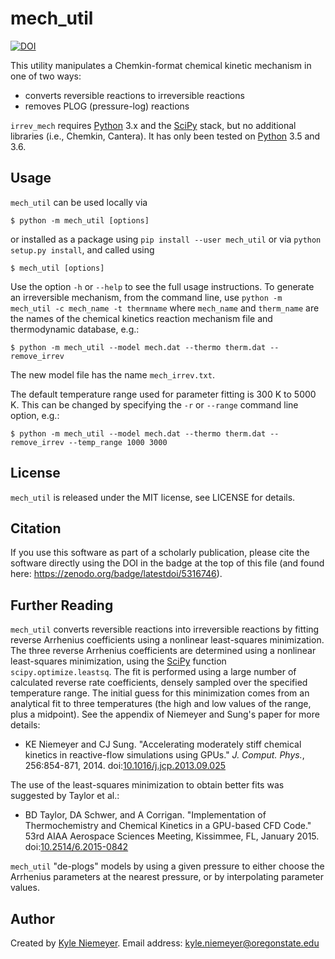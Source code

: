 mech_util
=========

[![DOI](https://zenodo.org/badge/5316746.svg)](https://zenodo.org/badge/latestdoi/5316746)

This utility manipulates a Chemkin-format chemical kinetic mechanism in one of two ways:
- converts reversible reactions to irreversible reactions
- removes PLOG (pressure-log) reactions

`irrev_mech` requires [Python] 3.x and the [SciPy] stack, but no additional libraries (i.e., Chemkin, Cantera). It has only been tested on [Python] 3.5 and 3.6.

Usage
-------

`mech_util` can be used locally via

    $ python -m mech_util [options]

or installed as a package using `pip install --user mech_util` or via `python setup.py install`, and called using

    $ mech_util [options]

Use the option `-h` or `--help` to see the full usage instructions. To generate an irreversible mechanism, from the command line, use `python -m mech_util -c mech_name -t thermname` where `mech_name` and `therm_name` are the names of the chemical kinetics reaction mechanism file and thermodynamic database, e.g.:

    $ python -m mech_util --model mech.dat --thermo therm.dat --remove_irrev

The new model file has the name `mech_irrev.txt`.

The default temperature range used for parameter fitting is 300 K to 5000 K. This can be changed by specifying the `-r` or `--range` command line option, e.g.:

    $ python -m mech_util --model mech.dat --thermo therm.dat --remove_irrev --temp_range 1000 3000

License
-------

`mech_util` is released under the MIT license, see LICENSE for details.

Citation
--------
If you use this software as part of a scholarly publication, please cite the software directly using the DOI in the badge at the top of this file (and found here: https://zenodo.org/badge/latestdoi/5316746).


Further Reading
---------------

`mech_util` converts reversible reactions into irreversible reactions by fitting reverse Arrhenius coefficients using a nonlinear least-squares minimization.
The three reverse Arrhenius coefficients are determined using a nonlinear least-squares minimization, using the [SciPy] function `scipy.optimize.leastsq`. The fit is performed using a large number of calculated reverse rate coefficients, densely sampled over the specified temperature range. The initial guess for this minimization comes from an analytical fit to three temperatures (the high and low values of the range, plus a midpoint). See the appendix of Niemeyer and Sung's paper for more details:

* KE Niemeyer and CJ Sung. "Accelerating moderately stiff chemical kinetics in reactive-flow simulations using GPUs." *J. Comput. Phys.*, 256:854-871, 2014. doi:[10.1016/j.jcp.2013.09.025](http://dx.doi.org/10.1016/j.jcp.2013.09.025)

The use of the least-squares minimization to obtain better fits was suggested by Taylor et al.:

 * BD Taylor, DA Schwer, and A Corrigan. "Implementation of Thermochemistry and Chemical Kinetics in a GPU-based CFD Code." 53rd AIAA Aerospace Sciences Meeting, Kissimmee, FL, January 2015. doi:[10.2514/6.2015-0842](http://dx.doi.org/10.2514/6.2015-0842)

`mech_util` "de-plogs" models by using a given pressure to either choose the Arrhenius
parameters at the nearest pressure, or by interpolating parameter values.

Author
------

Created by [Kyle Niemeyer](https://niemeyer-research-group.github.io). Email address: [kyle.niemeyer@oregonstate.edu](mailto:kyle.niemeyer@oregonstate.edu)


[Python]: http://python.org/
[SciPy]: http://scipy.org/
